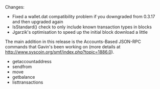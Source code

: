 Changes:
* Fixed a wallet.dat compatibility problem if you downgraded from 0.3.17 and then upgraded again
* IsStandard() check to only include known transaction types in blocks
* Jgarzik's optimisation to speed up the initial block download a little

The main addition in this release is the Accounts-Based JSON-RPC commands that Gavin's been working on (more details at http://www.syscoin.org/smf/index.php?topic=1886.0).  
* getaccountaddress
* sendfrom
* move
* getbalance
* listtransactions
